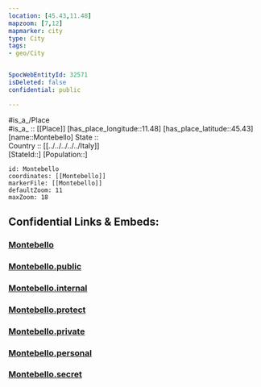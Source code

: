 ```yaml
---
location: [45.43,11.48] 
mapzoom: [7,12] 
mapmarker: city 
type: City
tags:
- geo/City


SpocWebEntityId: 32571
isDeleted: false
confidential: public

---
```

#is_a_/Place  
#is_a_ :: [[Place]] 
[has_place_longitude::11.48] 
[has_place_latitude::45.43] 
[name::Montebello] 
State ::  
Country :: [[../../../../../Italy]]  
[StateId::] 
[Population::] 



```leaflet
id: Montebello
coordinates: [[Montebello]] 
markerFile: [[Montebello]] 
defaultZoom: 11 
maxZoom: 18
```


## Confidential Links & Embeds: 

### [Montebello](/_Standards/Earth/Continent/Europe/Europe~South/Italy/regions~Italy/Veneto/Vicenza.Province/City/Montebello.md) 

### [Montebello.public](/_public/Earth/Continent/Europe/Europe~South/Italy/regions~Italy/Veneto/Vicenza.Province/City/Montebello.public.md) 

### [Montebello.internal](/_internal/Earth/Continent/Europe/Europe~South/Italy/regions~Italy/Veneto/Vicenza.Province/City/Montebello.internal.md) 

### [Montebello.protect](/_protect/Earth/Continent/Europe/Europe~South/Italy/regions~Italy/Veneto/Vicenza.Province/City/Montebello.protect.md) 

### [Montebello.private](/_private/Earth/Continent/Europe/Europe~South/Italy/regions~Italy/Veneto/Vicenza.Province/City/Montebello.private.md) 

### [Montebello.personal](/_personal/Earth/Continent/Europe/Europe~South/Italy/regions~Italy/Veneto/Vicenza.Province/City/Montebello.personal.md) 

### [Montebello.secret](/_secret/Earth/Continent/Europe/Europe~South/Italy/regions~Italy/Veneto/Vicenza.Province/City/Montebello.secret.md)


